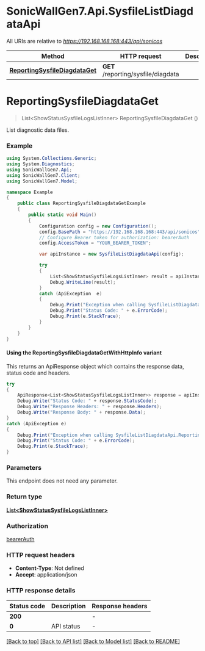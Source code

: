 # SonicWallGen7.Api.SysfileListDiagdataApi

All URIs are relative to *https://192.168.168.168:443/api/sonicos*

| Method | HTTP request | Description |
|--------|--------------|-------------|
| [**ReportingSysfileDiagdataGet**](SysfileListDiagdataApi.md#reportingsysfilediagdataget) | **GET** /reporting/sysfile/diagdata |  |

<a id="reportingsysfilediagdataget"></a>
# **ReportingSysfileDiagdataGet**
> List&lt;ShowStatusSysfileLogsListInner&gt; ReportingSysfileDiagdataGet ()



List diagnostic data files.

### Example
```csharp
using System.Collections.Generic;
using System.Diagnostics;
using SonicWallGen7.Api;
using SonicWallGen7.Client;
using SonicWallGen7.Model;

namespace Example
{
    public class ReportingSysfileDiagdataGetExample
    {
        public static void Main()
        {
            Configuration config = new Configuration();
            config.BasePath = "https://192.168.168.168:443/api/sonicos";
            // Configure Bearer token for authorization: bearerAuth
            config.AccessToken = "YOUR_BEARER_TOKEN";

            var apiInstance = new SysfileListDiagdataApi(config);

            try
            {
                List<ShowStatusSysfileLogsListInner> result = apiInstance.ReportingSysfileDiagdataGet();
                Debug.WriteLine(result);
            }
            catch (ApiException  e)
            {
                Debug.Print("Exception when calling SysfileListDiagdataApi.ReportingSysfileDiagdataGet: " + e.Message);
                Debug.Print("Status Code: " + e.ErrorCode);
                Debug.Print(e.StackTrace);
            }
        }
    }
}
```

#### Using the ReportingSysfileDiagdataGetWithHttpInfo variant
This returns an ApiResponse object which contains the response data, status code and headers.

```csharp
try
{
    ApiResponse<List<ShowStatusSysfileLogsListInner>> response = apiInstance.ReportingSysfileDiagdataGetWithHttpInfo();
    Debug.Write("Status Code: " + response.StatusCode);
    Debug.Write("Response Headers: " + response.Headers);
    Debug.Write("Response Body: " + response.Data);
}
catch (ApiException e)
{
    Debug.Print("Exception when calling SysfileListDiagdataApi.ReportingSysfileDiagdataGetWithHttpInfo: " + e.Message);
    Debug.Print("Status Code: " + e.ErrorCode);
    Debug.Print(e.StackTrace);
}
```

### Parameters
This endpoint does not need any parameter.
### Return type

[**List&lt;ShowStatusSysfileLogsListInner&gt;**](ShowStatusSysfileLogsListInner.md)

### Authorization

[bearerAuth](../README.md#bearerAuth)

### HTTP request headers

 - **Content-Type**: Not defined
 - **Accept**: application/json


### HTTP response details
| Status code | Description | Response headers |
|-------------|-------------|------------------|
| **200** |  |  -  |
| **0** | API status |  -  |

[[Back to top]](#) [[Back to API list]](../README.md#documentation-for-api-endpoints) [[Back to Model list]](../README.md#documentation-for-models) [[Back to README]](../README.md)


